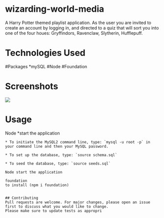 # wizarding-world-media

A Harry Potter themed playlist application. As the user you are invited to create an account by logging in, and directed to a quiz that will sort you into one of the four houes:
Gryffindors,
Ravenclaw,
Slytherin,
Hufflepuff.

# Technologies Used
#Packages 
*mySQL
#Node
#Foundation


# Screenshots

![](https://user-images.githubusercontent.com/65379991/99922235-7cf96800-2cfd-11eb-8183-9782a8b8f7b8.png)
 
# Usage

Node 
*start the application

```mysql2
* To initiate the MySQL2 command line, type: `mysql -u root -p` in your command line and then your MySQL password.

* To set up the database, type: `source schema.sql`

* To seed the database, type: `source seeds.sql`

Node start the application

foundation
to install (npm i foundation)


## Contributing
Pull requests are welcome. For major changes, please open an issue first to discuss what you would like to change.
Please make sure to update tests as appropri

